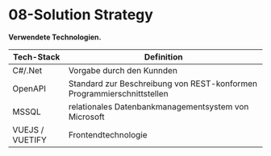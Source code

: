 # 08-Solution Strategy

**Verwendete Technologien.**

Tech-Stack      | Definition
--------------- | ----------------------------------------------------------------------
C#/.Net         | Vorgabe durch den Kunnden
OpenAPI         | Standard zur Beschreibung von REST-konformen Programmierschnittstellen
MSSQL           | relationales Datenbankmanagementsystem von Microsoft
VUEJS / VUETIFY | Frontendtechnologie
